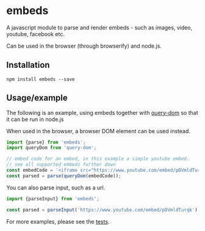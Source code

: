 # embeds

A javascript module to parse and render embeds - such as images, video, youtube, facebook etc.

Can be used in the browser (through browserify) and node.js.

## Installation

```shell
npm install embeds --save
```

## Usage/example

The following is an example, using embeds together with [query-dom](https://www.npmjs.com/package/query-dom) so that it can be run in node.js

When used in the browser, a browser DOM element can be used instead.

```js
import {parse} from 'embeds';
import queryDom from 'query-dom';

// embed code for an embed, in this example a simple youtube embed.
// see all supported embeds further down
const embedCode = '<iframe src="https://www.youtube.com/embed/pDVmldTurqk"></iframe>';
const parsed = parse(queryDom(embedCode));
```

You can also parse input, such as a url.

```js
import {parseInput} from 'embeds';

const parsed = parseInput('https://www.youtube.com/embed/pDVmldTurqk');
```

For more examples, please see the [tests](https://github.com/micnews/embeds/tree/master/test).
